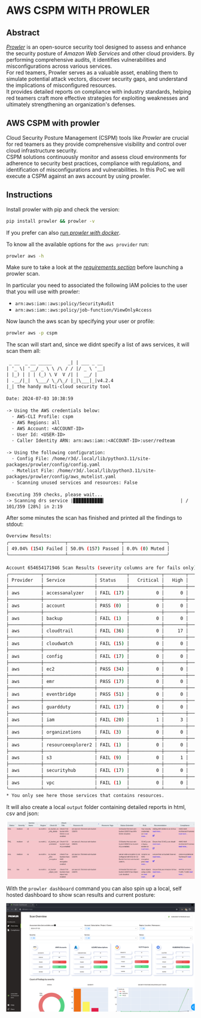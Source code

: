 # AWS CSPM WITH PROWLER

## Abstract
[*Prowler*](https://github.com/prowler-cloud/prowler) is an open-source security tool designed to assess and enhance the security posture of *Amazon Web Services* and other cloud providers. 
By performing comprehensive audits, it identifies vulnerabilities and misconfigurations across various services.  
For red teamers, Prowler serves as a valuable asset, enabling them to simulate potential attack vectors, discover security gaps, and understand the implications of misconfigured resources.  
It provides detailed reports on compliance with industry standards, helping red teamers craft more effective strategies for exploiting weaknesses and ultimately strengthening an organization's defenses.  

## AWS CSPM with prowler
Cloud Security Posture Management (CSPM) tools like *Prowler* are crucial for red teamers as they provide comprehensive visibility and control over cloud infrastructure security.  
CSPM solutions continuously monitor and assess cloud environments for adherence to security best practices, compliance with regulations, and identification of misconfigurations and vulnerabilities. 
In this PoC we will execute a CSPM against an aws account by using prowler.  

## Instructions

Install prowler with pip and check the version:  
```sh
pip install prowler && prowler -v
```  

If you prefer can also [*run prowler with docker*](https://github.com/prowler-cloud/prowler?tab=readme-ov-file#containers). 

To know all the available options for the `aws provider` run:  

```sh
prowler aws -h
```  

Make sure to take a look at the [*requirements section*](https://docs.prowler.com/projects/prowler-open-source/en/latest/getting-started/requirements/) before launching a prowler scan. 

In particular you need to associated the following IAM policies to the user that you will use with prowler: 

- `arn:aws:iam::aws:policy/SecurityAudit`  
- `arn:aws:iam::aws:policy/job-function/ViewOnlyAccess`  

Now launch the aws scan by specifying your user or profile:  

```sh
prowler aws -p cspm
```  

The scan will start and, since we didnt specify a list of aws services, it will scan them all:  

```console
 _ __  _ __ _____      _| | ___ _ __
| '_ \| '__/ _ \ \ /\ / / |/ _ \ '__|
| |_) | | | (_) \ V  V /| |  __/ |
| .__/|_|  \___/ \_/\_/ |_|\___|_|v4.2.4
|_| the handy multi-cloud security tool

Date: 2024-07-03 10:38:59

-> Using the AWS credentials below:
  · AWS-CLI Profile: cspm
  · AWS Regions: all
  · AWS Account: <ACCOUNT-ID>
  · User Id: <USER-ID>
  · Caller Identity ARN: arn:aws:iam::<ACCOUNT-ID>:user/redteam

-> Using the following configuration:
  · Config File: /home/r3d/.local/lib/python3.11/site-packages/prowler/config/config.yaml
  · Mutelist File: /home/r3d/.local/lib/python3.11/site-packages/prowler/config/aws_mutelist.yaml
  · Scanning unused services and resources: False

Executing 359 checks, please wait...
-> Scanning drs service |▉▉▉▉▉▉▉▉▉▉▉▎                            | / 101/359 [28%] in 2:19
```  

After some minutes the scan has finished and printed all the findings to stdout:  

```sh
Overview Results:
╭─────────────────────┬────────────────────┬────────────────╮
│ 49.04% (154) Failed │ 50.0% (157) Passed │ 0.0% (0) Muted │
╰─────────────────────┴────────────────────┴────────────────╯

Account 654654171946 Scan Results (severity columns are for fails only):
╭────────────┬───────────────────┬───────────┬────────────┬────────┬──────────┬───────┬─────────╮
│ Provider   │ Service           │ Status    │   Critical │   High │   Medium │   Low │   Muted │
├────────────┼───────────────────┼───────────┼────────────┼────────┼──────────┼───────┼─────────┤
│ aws        │ accessanalyzer    │ FAIL (17) │          0 │      0 │        0 │    17 │       0 │
├────────────┼───────────────────┼───────────┼────────────┼────────┼──────────┼───────┼─────────┤
│ aws        │ account           │ PASS (0)  │          0 │      0 │        0 │     0 │       0 │
├────────────┼───────────────────┼───────────┼────────────┼────────┼──────────┼───────┼─────────┤
│ aws        │ backup            │ FAIL (1)  │          0 │      0 │        0 │     1 │       0 │
├────────────┼───────────────────┼───────────┼────────────┼────────┼──────────┼───────┼─────────┤
│ aws        │ cloudtrail        │ FAIL (36) │          0 │     17 │        0 │    19 │       0 │
├────────────┼───────────────────┼───────────┼────────────┼────────┼──────────┼───────┼─────────┤
│ aws        │ cloudwatch        │ FAIL (15) │          0 │      0 │       15 │     0 │       0 │
├────────────┼───────────────────┼───────────┼────────────┼────────┼──────────┼───────┼─────────┤
│ aws        │ config            │ FAIL (17) │          0 │      0 │       17 │     0 │       0 │
├────────────┼───────────────────┼───────────┼────────────┼────────┼──────────┼───────┼─────────┤
│ aws        │ ec2               │ PASS (34) │          0 │      0 │        0 │     0 │       0 │
├────────────┼───────────────────┼───────────┼────────────┼────────┼──────────┼───────┼─────────┤
│ aws        │ emr               │ PASS (17) │          0 │      0 │        0 │     0 │       0 │
├────────────┼───────────────────┼───────────┼────────────┼────────┼──────────┼───────┼─────────┤
│ aws        │ eventbridge       │ PASS (51) │          0 │      0 │        0 │     0 │       0 │
├────────────┼───────────────────┼───────────┼────────────┼────────┼──────────┼───────┼─────────┤
│ aws        │ guardduty         │ FAIL (17) │          0 │      0 │       17 │     0 │       0 │
├────────────┼───────────────────┼───────────┼────────────┼────────┼──────────┼───────┼─────────┤
│ aws        │ iam               │ FAIL (20) │          1 │      3 │       13 │     3 │       0 │
├────────────┼───────────────────┼───────────┼────────────┼────────┼──────────┼───────┼─────────┤
│ aws        │ organizations     │ FAIL (3)  │          0 │      0 │        2 │     1 │       0 │
├────────────┼───────────────────┼───────────┼────────────┼────────┼──────────┼───────┼─────────┤
│ aws        │ resourceexplorer2 │ FAIL (1)  │          0 │      0 │        0 │     1 │       0 │
├────────────┼───────────────────┼───────────┼────────────┼────────┼──────────┼───────┼─────────┤
│ aws        │ s3                │ FAIL (9)  │          0 │      1 │        7 │     1 │       0 │
├────────────┼───────────────────┼───────────┼────────────┼────────┼──────────┼───────┼─────────┤
│ aws        │ securityhub       │ FAIL (17) │          0 │      0 │       17 │     0 │       0 │
├────────────┼───────────────────┼───────────┼────────────┼────────┼──────────┼───────┼─────────┤
│ aws        │ vpc               │ FAIL (1)  │          0 │      0 │        1 │     0 │       0 │
╰────────────┴───────────────────┴───────────┴────────────┴────────┴──────────┴───────┴─────────╯
* You only see here those services that contains resources.
```  


It will also create a local `output` folder containing detailed reports in html, csv and json:  

![html-report](./images/prowler-html-report.png)  


With the `prowler dashboard` command you can also spin up a local, self hosted dashboard to show scan results and current posture:  

![dashboard](./images/dashboard.png)  



